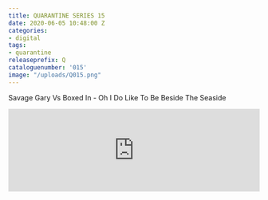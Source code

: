 ```yaml
---
title: QUARANTINE SERIES 15
date: 2020-06-05 10:48:00 Z
categories:
- digital
tags:
- quarantine
releaseprefix: Q
cataloguenumber: '015'
image: "/uploads/Q015.png"
---
```


Savage Gary Vs Boxed In - Oh I Do Like To Be Beside The Seaside

<iframe width="100%" height="166" scrolling="no" frameborder="no" allow="autoplay" src="https://w.soundcloud.com/player/?url=https%3A//api.soundcloud.com/tracks/818991334&color=%23ffcc00&auto_play=false&hide_related=false&show_comments=true&show_user=true&show_reposts=false&show_teaser=true"></iframe>